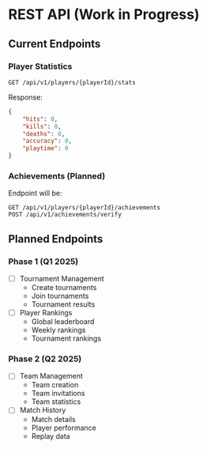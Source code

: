 # REST API (Work in Progress)

## Current Endpoints

### Player Statistics
```
GET /api/v1/players/{playerId}/stats
```

Response:
```json
{
    "hits": 0,
    "kills": 0,
    "deaths": 0,
    "accuracy": 0,
    "playtime": 0
}
```

### Achievements (Planned)
Endpoint will be:
```
GET /api/v1/players/{playerId}/achievements
POST /api/v1/achievements/verify
```

## Planned Endpoints

### Phase 1 (Q1 2025)
- [ ] Tournament Management
  - Create tournaments
  - Join tournaments
  - Tournament results
- [ ] Player Rankings
  - Global leaderboard
  - Weekly rankings
  - Tournament rankings

### Phase 2 (Q2 2025)
- [ ] Team Management
  - Team creation
  - Team invitations
  - Team statistics
- [ ] Match History
  - Match details
  - Player performance
  - Replay data
